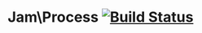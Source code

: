 # Jam\Process  [![Build Status](https://secure.travis-ci.org/henriquemoody/Process.png)](http://travis-ci.org/henriquemoody/Process)
